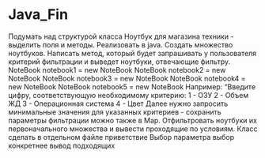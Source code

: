 # Java_Fin
Подумать над структурой класса Ноутбук для магазина техники - выделить поля и методы. Реализовать в java.
Создать множество ноутбуков.
Написать метод, который будет запрашивать у пользователя критерий фильтрации и выведет ноутбуки, отвечающие фильтру.
NoteBook notebook1 = new NoteBook
NoteBook notebook2 = new NoteBook
NoteBook notebook3 = new NoteBook
NoteBook notebook4 = new NoteBook
NoteBook notebook5 = new NoteBook
Например: “Введите цифру, соответствующую необходимому критерию: 
1 - ОЗУ
2 - Объем ЖД
3 - Операционная система
4 - Цвет
Далее нужно запросить минимальные значения для указанных критериев - сохранить параметры фильтрации можно также в Map.
Отфильтровать ноутбуки их первоначального множества и вывести проходящие по условиям.
Класс сделать в отдельном файле
приветствие 
Выбор параметра
выбор конкретнее
вывод подходящих
